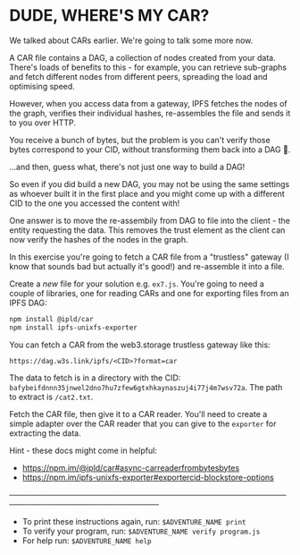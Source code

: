 # DUDE, WHERE'S MY CAR?

We talked about CARs earlier. We're going to talk some more now.

A CAR file contains a DAG, a collection of nodes created from your data. There's loads of benefits to this - for example, you can retrieve sub-graphs and fetch different nodes from different peers, spreading the load and optimising speed.

However, when you access data from a gateway, IPFS fetches the nodes of the graph, verifies their individual hashes, re-assembles the file and sends it to you over HTTP.

You receive a bunch of bytes, but the problem is you can't verify those bytes correspond to your CID, without transforming them back into a DAG 🙈.

...and then, guess what, there's not just one way to build a DAG!

So even if you did build a new DAG, you may not be using the same settings as whoever built it in the first place and you might come up with a different CID to the one you accessed the content with!

One answer is to move the re-assembily from DAG to file into the client - the entity requesting the data. This removes the trust element as the client can now verify the hashes of the nodes in the graph.

In this exercise you're going to fetch a CAR file from a "trustless" gateway (I know that sounds bad but actually it's good!) and re-assemble it into a file.

Create a _new_ file for your solution e.g. `ex7.js`. You're going to need a couple of libraries, one for reading CARs and one for exporting files from an IPFS DAG:

```sh
npm install @ipld/car
npm install ipfs-unixfs-exporter
```

You can fetch a CAR from the web3.storage trustless gateway like this:

```
https://dag.w3s.link/ipfs/<CID>?format=car
```

The data to fetch is in a directory with the CID: `bafybeifdnnn35jnwel2dno7hu7zfew6gtxhkaynaszuj4i77j4m7wsv72a`. The path to extract is `/cat2.txt`.

Fetch the CAR file, then give it to a CAR reader. You'll need to create a simple adapter over the CAR reader that you can give to the `exporter` for extracting the data.

Hint - these docs might come in helpful:
* https://npm.im/@ipld/car#async-carreaderfrombytesbytes
* https://npm.im/ipfs-unixfs-exporter#exportercid-blockstore-options

─────────────────────────────────────────────────────────────────────────────
* To print these instructions again, run: `$ADVENTURE_NAME print`
* To verify your program, run: `$ADVENTURE_NAME verify program.js`
* For help run: `$ADVENTURE_NAME help`
